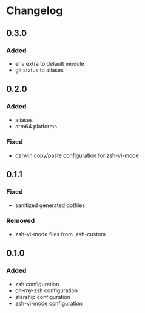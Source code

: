 <!-- DOCTOC SKIP -->

# Changelog

## 0.3.0

### Added

- env extra to default module
- git status to aliases

## 0.2.0

### Added

- aliases
- arm64 platforms

### Fixed

- darwin copy/paste configuration for zsh-vi-mode

## 0.1.1

### Fixed

- sanitized generated dotfiles

### Removed

- zsh-vi-mode files from .zsh-custom

## 0.1.0

### Added

- zsh configuration
- oh-my-zsh configuration
- starship configuration
- zsh-vi-mode configuration
